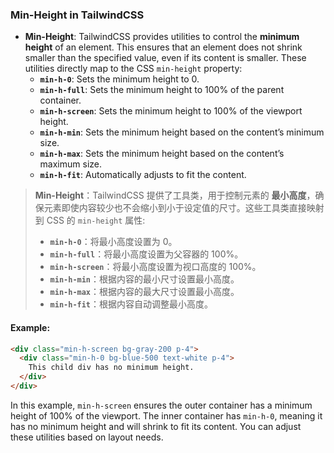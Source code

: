 ### Min-Height in TailwindCSS

- **Min-Height**: TailwindCSS provides utilities to control the **minimum height** of an element. This ensures that an element does not shrink smaller than the specified value, even if its content is smaller. These utilities directly map to the CSS `min-height` property:
  - **`min-h-0`**: Sets the minimum height to 0.
  - **`min-h-full`**: Sets the minimum height to 100% of the parent container.
  - **`min-h-screen`**: Sets the minimum height to 100% of the viewport height.
  - **`min-h-min`**: Sets the minimum height based on the content’s minimum size.
  - **`min-h-max`**: Sets the minimum height based on the content’s maximum size.
  - **`min-h-fit`**: Automatically adjusts to fit the content.

> **Min-Height**：TailwindCSS 提供了工具类，用于控制元素的 **最小高度**，确保元素即使内容较少也不会缩小到小于设定值的尺寸。这些工具类直接映射到 CSS 的 `min-height` 属性:
> - **`min-h-0`**：将最小高度设置为 0。
> - **`min-h-full`**：将最小高度设置为父容器的 100%。
> - **`min-h-screen`**：将最小高度设置为视口高度的 100%。
> - **`min-h-min`**：根据内容的最小尺寸设置最小高度。
> - **`min-h-max`**：根据内容的最大尺寸设置最小高度。
> - **`min-h-fit`**：根据内容自动调整最小高度。

#### Example:

```html
<div class="min-h-screen bg-gray-200 p-4">
  <div class="min-h-0 bg-blue-500 text-white p-4">
    This child div has no minimum height.
  </div>
</div>
```

In this example, `min-h-screen` ensures the outer container has a minimum height of 100% of the viewport. The inner container has `min-h-0`, meaning it has no minimum height and will shrink to fit its content. You can adjust these utilities based on layout needs.